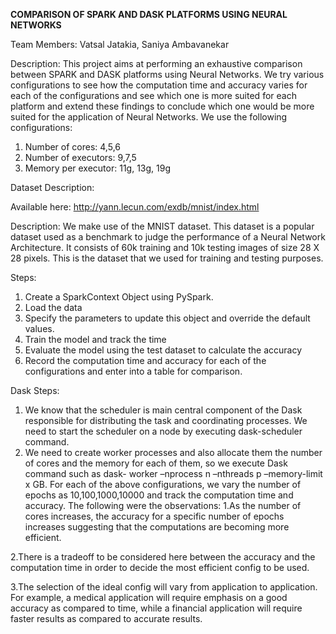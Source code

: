 **COMPARISON OF SPARK AND DASK PLATFORMS USING NEURAL NETWORKS**

Team Members: Vatsal Jatakia, Saniya Ambavanekar

Description: 
This project aims at performing an exhaustive comparison between SPARK and DASK platforms using Neural Networks. We try various configurations to see how the computation time and accuracy varies for each of the configurations and see which one is more suited for each platform and extend these findings to conclude which one would be more suited for the application of Neural Networks. We use the following configurations: 

1. Number of cores: 4,5,6
2. Number of executors: 9,7,5
3. Memory per executor: 11g, 13g, 19g

Dataset Description: 

Available here: http://yann.lecun.com/exdb/mnist/index.html

Description: We make use of the MNIST dataset. This dataset is a popular dataset used as a benchmark to judge the performance of a Neural Network Architecture. It consists of 60k training and 10k testing images of size 28 X 28 pixels. This is the dataset that we used for training and testing purposes.

Steps: 
1. Create a SparkContext Object using PySpark. 
2. Load the data 
3. Specify the parameters to update this object and override the default values. 
4. Train the model and track the time 
5. Evaluate the model using the test dataset to calculate the accuracy 
6. Record the computation time and accuracy for each of the configurations and enter into a table for comparison. 

Dask Steps:
1.	We know that the scheduler is main central component of the Dask responsible for distributing the task and coordinating processes. We need to start the scheduler on a node by executing dask-scheduler command. 
2.	We need to create worker processes and also allocate them the number of cores and the memory for each of them, so we execute Dask command such as dask- worker –nprocess n –nthreads p –memory-limit x GB. 
For each of the above configurations, we vary the number of epochs as 10,100,1000,10000 and track the computation time and accuracy. 
The following were the observations: 
1.As the number of cores increases, the accuracy for a specific number of epochs increases suggesting that the computations are becoming more efficient. 

2.There is a tradeoff to be considered here between the accuracy and the computation time in order to decide the most efficient config to be used. 

3.The selection of the ideal config will vary from application to application. For example, a medical application will require emphasis on a good accuracy as compared to time, while a financial application will require faster results as compared to accurate results.


